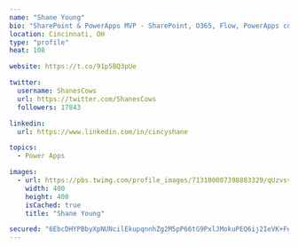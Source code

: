 ```yaml
---
name: "Shane Young"
bio: "SharePoint & PowerApps MVP - SharePoint, O365, Flow, PowerApps consulting? @PowerApps911 | Pure Snark? You found it."
location: Cincinnati, OH
type: "profile"
heat: 108

website: https://t.co/91p5BQ3pUe

twitter:
  username: ShanesCows
  url: https://twitter.com/ShanesCows
  followers: 17843

linkedin:
  url: https://www.linkedin.com/in/cincyshane

topics:
  - Power Apps

images:
  - url: https://pbs.twimg.com/profile_images/713100007398883329/qUzvsvQ3_400x400.jpg
    width: 400
    height: 400
    isCached: true
    title: "Shane Young"

secured: "6EbcDHYPBbyXpNUNcilEkupqnnhZg2M5pP66tG9PxlJMokuPEQ6ij2IeVK+FeXj9qqlghwgBfimoQLuAZj/s7QfE3N2cKjJM9VUC0CR36PKDupbRC6I8mRnGJIgNXFyFaMIAX2OYDAbyuPSPydMmJTrL5MMHycBifDLUGVP9W70a3Yvjy7pbo13vq/InifVoANkLpAf8M6Op3sgNDF1hZ3Zq7rxtgzkRMubveuFwP0g/QEtkuLUzZQGCg4ApF8my8m42ClRB2vor9+vuOCe0AfG2B+PH7wtUbklK2LG9ovc9+vFG6qEuesgbIRHJqhZBRu7gssU5h/tq9s+VUq1ZHKHr7Yytn+fq6NvLx/ZDal/9IA4rm4OLE6D0Pe8bcLOw3Px5ES/9wxAftZBS2uTKrj7uXhtxgvso7csuJsPLpDo=;RCg8Jhb8Ivt1UUePHt3Scw=="
---
```



